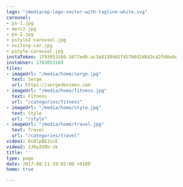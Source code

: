 ```yaml
---
logo: "/media/op-logo-vector-with-tagline-white.svg"
carousel:
- ps-1.jpg
- merc2.jpg
- ps-2.jpg
- pstyle2-carousel.jpg
- exiting-car.jpg
- pstyle-carousel.jpg
instaToken: 1793053169.1677ed0.ac3e8138465f4570842d043cd2fd8e8c
instaUser: 1793053169
tiles:
- imageUrl: "/media/home/serge.jpg"
  text: Serge
  url: https://sergedenimes.com
- imageUrl: "/media/home/fitness.jpg"
  text: Fitness
  url: "/categories/fitness"
- imageUrl: "/media/home/style.jpg"
  text: Style
  url: "/style"
- imageUrl: "/media/home/travel.jpg"
  text: Travel
  url: "/categories/travel"
video1: Dc8lpBE2vcE
video2: 2JRyZd9U-zk
title: ''
type: page
date: 2017-08-11 19:02:00 +0100
home: true

---
```

